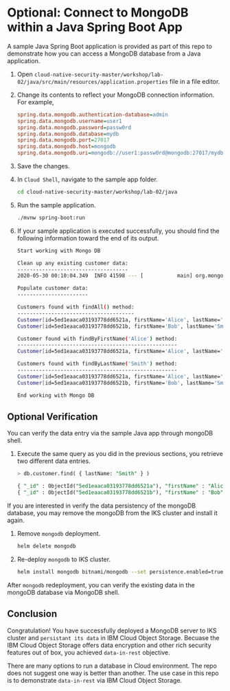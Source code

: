 # Optional: Connect to MongoDB within a Java Spring Boot App

A sample Java Spring Boot application is provided as part of this repo to demonstrate how you can access a MongoDB database from a Java application.

1. Open `cloud-native-security-master/workshop/lab-02/java/src/main/resources/application.properties` file in a file editor.

1. Change its contents to reflect your MongoDB connection information. For example,

    ```ini
    spring.data.mongodb.authentication-database=admin
    spring.data.mongodb.username=user1
    spring.data.mongodb.password=passw0rd
    spring.data.mongodb.database=mydb
    spring.data.mongodb.port=27017
    spring.data.mongodb.host=mongodb
    spring.data.mongodb.uri=mongodb://user1:passw0rd@mongodb:27017/mydb
    ```

1. Save the changes.

1. In `Cloud Shell`, navigate to the sample app folder.

    ```bash
    cd cloud-native-security-master/workshop/lab-02/java
    ```

1. Run the sample application.

    ```bash
    ./mvnw spring-boot:run
    ```

1. If your sample application is executed successfully, you should find the following information toward the end of its output.

    ```bash
    Start working with Mongo DB

    Clean up any existing customer data:
    ------------------------------------
    2020-05-30 00:10:04.349  INFO 41598 --- [           main] org.mongodb.driver.connection            : Opened connection  [connectionId{localValue:2, serverValue:660}] to 184.172.250.155:30001

    Populate customer data:
    -----------------------

    Customers found with findAll() method:
    --------------------------------------
    Customer[id=5ed1eaaca03193778dd6521a, firstName='Alice', lastName='Smith']
    Customer[id=5ed1eaaca03193778dd6521b, firstName='Bob', lastName='Smith']

    Customer found with findByFirstName('Alice') method:
    ----------------------------------------------------
    Customer[id=5ed1eaaca03193778dd6521a, firstName='Alice', lastName='Smith']

    Customers found with findByLastName('Smith') method:
    ----------------------------------------------------
    Customer[id=5ed1eaaca03193778dd6521a, firstName='Alice', lastName='Smith']
    Customer[id=5ed1eaaca03193778dd6521b, firstName='Bob', lastName='Smith']

    End working with Mongo DB
    ```

## Optional Verification

You can verify the data entry via the sample Java app through mongoDB shell.

1. Execute the same query as you did in the previous sections, you retrieve two different data entries.

    ```sql
    > db.customer.find( { lastName: "Smith" } )

    { "_id" : ObjectId("5ed1eaaca03193778dd6521a"), "firstName" : "Alice", "lastName" : "Smith", "_class" : "com.example.accessingdatamongodb.Customer" }
    { "_id" : ObjectId("5ed1eaaca03193778dd6521b"), "firstName" : "Bob", "lastName" : "Smith", "_class" : "com.example.accessingdatamongodb.Customer" }
    ```

If you are interested in verify the data persistency of the mongoDB database, you may remove the mongoDB from the IKS cluster and install it again.

1. Remove `mongodb` deployment.

    ```bash
    helm delete mongodb
    ```

1. Re-deploy `mongodb` to IKS cluster.

    ```bash
    helm install mongodb bitnami/mongodb --set persistence.enabled=true --set persistence.existingClaim=my-iks-pvc --set livenessProbe.initialDelaySeconds=180 --set mongodbRootPassword=passw0rd --set mongodbUsername=user1 --set mongodbPassword=passw0rd --set mongodbDatabase=mydb --set service.type=NodePort --set service.nodePort=30001
    ```

After `mongodb` redeployment, you can verify the existing data in the mongoDB database via MongoDB shell.

## Conclusion

Congratulation! You have successfully deployed a MongoDB server to IKS cluster and `persistant its data` in IBM Cloud Object Storage. Becuase the IBM Cloud Object Storage offers data encryption and other rich security features out of box, you achieved `data-in-rest` objective.

There are many options to run a database in Cloud environment. The repo does not suggest one way is better than another. The use case in this repo is to demonstrate `data-in-rest` via IBM Cloud Object Storage.
